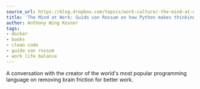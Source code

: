 ```yaml
---
source_url: https://blog.dropbox.com/topics/work-culture/-the-mind-at-work--guido-van-rossum-on-how-python-makes-thinking
title: 'The Mind at Work: Guido van Rossum on how Python makes thinking in code easier'
author: Anthony Wing Kosner
tags:
- docker
- books
- clean code
- guido van rossum
- work life balance
---
```


A conversation with the creator of the world's most popular programming language on removing brain friction for better work.
